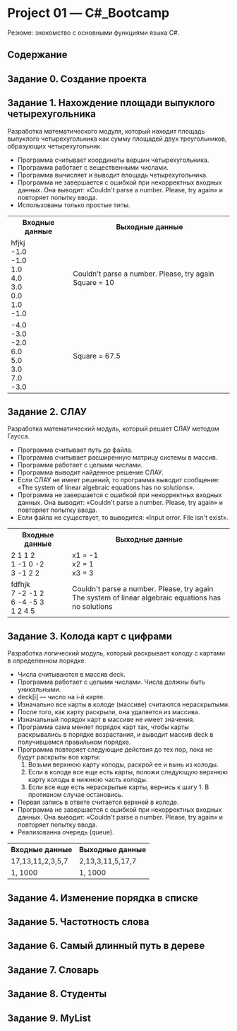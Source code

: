 # Project 01 — С#_Bootcamp 

Резюме: знокомство с основными функциями языка C#. 

## Содержание

## Задание 0. Создание проекта

## Задание 1. Нахождение площади выпуклого четырехугольника

Разработка математического модуля, который находит площадь выпуклого четырехугольника как сумму площадей двух треугольников, образующих четырехугольник.

- Программа считывает координаты вершин четырехугольника.
- Программа работает с вещественными числами.
- Программа вычисляет и выводит площадь четырехугольника.
- Программа не завершается с ошибкой при некорректных входных данных. Она выводит: «Couldn't parse a number. Please, try again» и повторяет попытку ввода.
- Использованы только простые типы.

<table>
    <tr>
        <th>Входные данные</th>
        <th>Выходные данные</th>
    </tr>
    <tr>
        <td>hfjkj<br>-1.0<br>-1.0<br>1.0<br>4.0<br>3.0<br>0.0<br>1.0<br>-1.0</td>
        <td>Couldn't parse a number. Please, try again
Square = 10</td>
    </tr>
 <tr>
        <td>-4.0<br>-3.0<br>-2.0<br>6.0<br>5.0<br>3.0<br>7.0<br>-3.0	</td>
        <td>Square = 67.5</td>
    </tr>
</table>

## Задание 2. СЛАУ
Разработка математический модуль, который решает СЛАУ методом Гаусса.
* Программа считывает путь до файла. 
* Программа считывает расширенную матрицу системы в массив.
* Программа работает с целыми числами.
* Программа выводит найденное решение СЛАУ.
* Если СЛАУ не имеет решений, то программа выводит сообщение: «The system of linear algebraic equations has no solutions».
* Программа не завершается с ошибкой при некорректных входных данных. Она выводит: «Couldn't parse a number. Please, try again» и повторяет попытку ввода.
* Если файла не существует, то выводится: «Input error. File isn't exist».

<table>
    <tr>
        <th>Входные данные</th>
        <th>Выходные данные</th>
    </tr>
    <tr>
        <td>2 1 1 2<br>
        1 -1 0 -2<br>
        3 -1 2 2</td>
        <td>x1 = -1 <br> x2 = 1<br>x3 = 3</td>
    </tr>
 <tr>
        <td>fdfhjk<br>7 -2 -1 2<br>
        6 -4 -5 3<br>
        1 2 4 5</td>
        <td>Couldn't parse a number. Please, try again<br>The system of linear algebraic equations has no solutions
        </td>
    </tr>
</table>

## Задание 3. Колода карт с цифрами
Разработка логический модуль, который раскрывает колоду с картами в определенном порядке.
* Числа считываются в массив deck.
* Программа работает с целыми числами. Числа должны быть уникальными.
* deck[i] — число на i-й карте.
* Изначально все карты в колоде (массиве) считаются нераскрытыми.
* После того, как карту раскрыли, она удаляется из массива.
* Изначальный порядок карт в массиве не имеет значения.
* Программа сама меняет порядок карт так, чтобы карты раскрывались в порядке возрастания, и выводит массив deck в получившемся правильном порядке.
* Программа повторяет следующие действия до тех пор, пока не будут раскрыты все карты:
    1. Возьми верхнюю карту колоды, раскрой ее и вынь из колоды.
    2. Если в колоде все еще есть карты, положи следующую верхнюю карту колоды в нижнюю часть колоды.
    3. Если все еще есть нераскрытые карты, вернись к шагу 1. В противном случае остановись.
* Первая запись в ответе считается верхней в колоде.
* Программа не завершается с ошибкой при некорректных входных данных. Она выводит: «Couldn't parse a number. Please, try again» и повторяет попытку ввода.
* Реализованна очередь (queue).

<table>
    <tr>
        <th>Входные данные</th>
        <th>Выходные данные</th>
    </tr>
    <tr>
        <td>17,13,11,2,3,5,7
</td>
        <td>2,13,3,11,5,17,7</td>
    </tr>
 <tr>
        <td>1, 1000</td>
        <td>1, 1000</td>
    </tr>
</table>

## Задание 4. Изменение порядка в списке

## Задание 5. Частотность слова

## Задание 6. Самый длинный путь в дереве

## Задание 7. Словарь

## Задание 8. Студенты 

## Задание 9. MyList